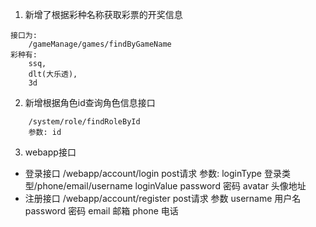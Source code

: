 1. 新增了根据彩种名称获取彩票的开奖信息
```
接口为:
    /gameManage/games/findByGameName
彩种有:
    ssq,
    dlt(大乐透),
    3d 
```
2. 新增根据角色id查询角色信息接口
```
    /system/role/findRoleById
    参数: id
```

3. webapp接口
- 登录接口
    /webapp/account/login
    post请求
    参数:
        loginType  登录类型/phone/email/username
        loginValue 
        password 密码
        avatar 头像地址
- 注册接口
    /webapp/account/register
    post请求
    参数
    username 用户名
    password 密码
    email 邮箱
    phone 电话
